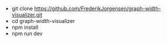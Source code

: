 * git clone https://github.com/FrederikJorgensen/graph-width-visualizer.git
* cd graph-width-visualizer
* npm install
* npm run dev